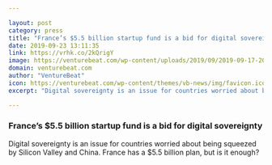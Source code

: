 ```yaml
---

layout: post
category: press
title: "France’s $5.5 billion startup fund is a bid for digital sovereignty"
date: 2019-09-23 13:11:35
link: https://vrhk.co/2kQrigY
image: https://venturebeat.com/wp-content/uploads/2019/09/2019-09-17-20.08.36-e1568972664692.jpg?w=1200&strip=all
domain: venturebeat.com
author: "VentureBeat"
icon: https://venturebeat.com/wp-content/themes/vb-news/img/favicon.ico
excerpt: "Digital sovereignty is an issue for countries worried about being squeezed by Silicon Valley and China. France has a $5.5 billion plan, but is it enough?"

---
```


### France’s $5.5 billion startup fund is a bid for digital sovereignty

Digital sovereignty is an issue for countries worried about being squeezed by Silicon Valley and China. France has a $5.5 billion plan, but is it enough?